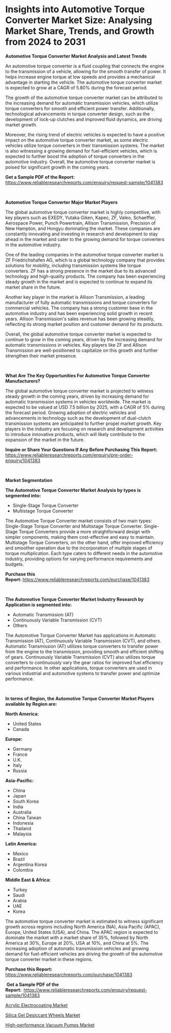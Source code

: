 <p><h1>Insights into Automotive Torque Converter Market Size: Analysing Market Share, Trends, and Growth from 2024 to 2031</h1></p><p><strong>Automotive Torque Converter Market Analysis and Latest Trends</strong></p>
<p><p>An automotive torque converter is a fluid coupling that connects the engine to the transmission of a vehicle, allowing for the smooth transfer of power. It helps increase engine torque at low speeds and provides a mechanical advantage in starting the vehicle. The automotive torque converter market is expected to grow at a CAGR of 5.80% during the forecast period.</p><p>The growth of the automotive torque converter market can be attributed to the increasing demand for automatic transmission vehicles, which utilize torque converters for smooth and efficient power transfer. Additionally, technological advancements in torque converter design, such as the development of lock-up clutches and improved fluid dynamics, are driving market growth.</p><p>Moreover, the rising trend of electric vehicles is expected to have a positive impact on the automotive torque converter market, as some electric vehicles utilize torque converters in their transmission systems. The market is also witnessing a growing demand for fuel-efficient vehicles, which is expected to further boost the adoption of torque converters in the automotive industry. Overall, the automotive torque converter market is poised for significant growth in the coming years.</p></p>
<p><strong>Get a Sample PDF of the Report:&nbsp;</strong> <a href="https://www.reliableresearchreports.com/enquiry/request-sample/1041383">https://www.reliableresearchreports.com/enquiry/request-sample/1041383</a></p>
<p>&nbsp;</p>
<p><strong>Automotive Torque Converter Major Market Players</strong></p>
<p><p>The global automotive torque converter market is highly competitive, with key players such as EXEDY, Yutaka Giken, Kapec, ZF, Valeo, Schaeffler, Aerospace Power, Punch Powertrain, Allison Transmission, Precision of New Hampton, and Hongyu dominating the market. These companies are constantly innovating and investing in research and development to stay ahead in the market and cater to the growing demand for torque converters in the automotive industry.</p><p>One of the leading companies in the automotive torque converter market is ZF Friedrichshafen AG, which is a global technology company that provides solutions for mobility, including transmission systems like torque converters. ZF has a strong presence in the market due to its advanced technology and high-quality products. The company has been experiencing steady growth in the market and is expected to continue to expand its market share in the future.</p><p>Another key player in the market is Allison Transmission, a leading manufacturer of fully automatic transmissions and torque converters for commercial vehicles. The company has a strong customer base in the automotive industry and has been experiencing solid growth in recent years. Allison Transmission's sales revenue has been growing steadily, reflecting its strong market position and customer demand for its products.</p><p>Overall, the global automotive torque converter market is expected to continue to grow in the coming years, driven by the increasing demand for automatic transmissions in vehicles. Key players like ZF and Allison Transmission are well-positioned to capitalize on this growth and further strengthen their market presence.</p></p>
<p>&nbsp;</p>
<p><strong>What Are The Key Opportunities For Automotive Torque Converter Manufacturers?</strong></p>
<p><p>The global automotive torque converter market is projected to witness steady growth in the coming years, driven by increasing demand for automatic transmission systems in vehicles worldwide. The market is expected to be valued at USD 7.5 billion by 2025, with a CAGR of 5% during the forecast period. Growing adoption of electric vehicles and advancements in technology such as the development of dual-clutch transmission systems are anticipated to further propel market growth. Key players in the industry are focusing on research and development activities to introduce innovative products, which will likely contribute to the expansion of the market in the future.</p></p>
<p><strong>Inquire or Share Your Questions If Any Before Purchasing This Report:</strong> <a href="https://www.reliableresearchreports.com/enquiry/pre-order-enquiry/1041383">https://www.reliableresearchreports.com/enquiry/pre-order-enquiry/1041383</a></p>
<p>&nbsp;</p>
<p><strong>Market Segmentation</strong></p>
<p><strong>The Automotive Torque Converter Market Analysis by types is segmented into:</strong></p>
<p><ul><li>Single-Stage Torque Converter</li><li>Multistage Torque Converter</li></ul></p>
<p><p>The Automotive Torque Converter market consists of two main types: Single-Stage Torque Converter and Multistage Torque Converter. Single-Stage Torque Converters provide a more straightforward design with simpler components, making them cost-effective and easy to maintain. Multistage Torque Converters, on the other hand, offer improved efficiency and smoother operation due to the incorporation of multiple stages of torque multiplication. Each type caters to different needs in the automotive industry, providing options for varying performance requirements and budgets.</p></p>
<p><strong>Purchase this Report:&nbsp;</strong><a href="https://www.reliableresearchreports.com/purchase/1041383">https://www.reliableresearchreports.com/purchase/1041383</a></p>
<p>&nbsp;</p>
<p><strong>The Automotive Torque Converter Market Industry Research by Application is segmented into:</strong></p>
<p><ul><li>Automatic Transmission (AT)</li><li>Continuously Variable Transmission (CVT)</li><li>Others</li></ul></p>
<p><p>The Automotive Torque Converter Market has applications in Automatic Transmission (AT), Continuously Variable Transmission (CVT), and others. Automatic Transmission (AT) utilizes torque converters to transfer power from the engine to the transmission, providing smooth and efficient shifting of gears. Continuously Variable Transmission (CVT) also utilizes torque converters to continuously vary the gear ratios for improved fuel efficiency and performance. In other applications, torque converters are used in various industrial and automotive systems to transfer power and optimize performance.</p></p>
<p>&nbsp;</p>
<p><strong>In terms of Region, the Automotive Torque Converter Market Players available by Region are:</strong></p>
<p>
    <p> <strong> North America: </strong>
        <ul>
            <li>United States</li>
            <li>Canada</li>
        </ul>
        </p> 
    <p> <strong> Europe: </strong>
        <ul>
            <li>Germany</li>
            <li>France</li>
            <li>U.K.</li>
            <li>Italy</li>
            <li>Russia</li>
        </ul>
        </p> 
    <p> <strong> Asia-Pacific: </strong>
        <ul>
            <li>China</li>
            <li>Japan</li>
            <li>South Korea</li>
            <li>India</li>
            <li>Australia</li>
            <li>China Taiwan</li>
            <li>Indonesia</li>
            <li>Thailand</li>
            <li>Malaysia</li>
        </ul>
        </p> 
    <p> <strong> Latin America: </strong>
        <ul>
            <li>Mexico</li>
            <li>Brazil</li>
            <li>Argentina Korea</li>
            <li>Colombia</li>
        </ul>
        </p> 
    <p> <strong> Middle East & Africa: </strong>
        <ul>
            <li>Turkey</li>
            <li>Saudi</li>
            <li>Arabia</li>
            <li>UAE</li>
            <li>Korea</li>
        </ul>
    </p>
    </p>
<p><p>The automotive torque converter market is estimated to witness significant growth across regions including North America (NA), Asia Pacific (APAC), Europe, United States (USA), and China. The APAC region is expected to dominate the market with a market share of 35%, followed by North America at 30%, Europe at 20%, USA at 10%, and China at 5%. The increasing adoption of automatic transmission vehicles and growing demand for fuel-efficient vehicles are driving the growth of the automotive torque converter market in these regions.</p></p>
<p><strong>Purchase this Report: </strong><a href="https://www.reliableresearchreports.com/purchase/1041383">https://www.reliableresearchreports.com/purchase/1041383</a></p>
<p>&nbsp;<strong>Get a Sample PDF of the Report:&nbsp;&nbsp;</strong><a href="https://www.reliableresearchreports.com/enquiry/request-sample/1041383">https://www.reliableresearchreports.com/enquiry/request-sample/1041383</a></p>
<p><strong></strong></p>
<p><p><a href="https://view.publitas.com/reportprime-1/acrylic-electrocoating-market-insights-market-players-and-forecast-till-2030/">Acrylic Electrocoating Market</a></p><p><a href="https://view.publitas.com/reportprime-1/silica-gel-desiccant-wheels-market-challenges-opportunities-and-growth-drivers-and-major-market-players-forecasted-for-period-from-2023-2030/">Silica Gel Desiccant Wheels Market</a></p><p><a href="https://view.publitas.com/reportprime-1/high-performance-vacuum-pumps-market-size-growth-and-forecast-from-2023-2030/">High-performance Vacuum Pumps Market</a></p></p>